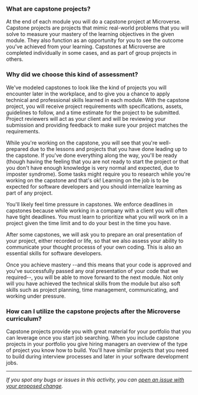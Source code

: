 ### What are capstone projects?

At the end of each module you will do a capstone project at Microverse. Capstone projects are projects that mimic real-world problems that you will solve to measure your mastery of the learning objectives in the given module. They also function as an opportunity for you to see the outcome you've achieved from your learning. Capstones at Microverse are completed individually in some cases, and as part of group projects in others.

### Why did we choose this kind of assessment?

We've modeled capstones to look like the kind of projects you will encounter later in the workplace, and to give you a chance to apply technical and professional skills learned in each module. With the capstone project, you will receive project requirements with specifications, assets, guidelines to follow, and a time estimate for the project to be submitted. Project reviewers will act as your client and will be reviewing your submission and providing feedback to make sure your project matches the requirements.

While you're working on the capstone, you will see that you're well-prepared due to the lessons and projects that you have done leading up to the capstone. If you've done everything along the way, you'll be ready (though having the feeling that you are not ready to start the project or that you don't have enough knowledge is very normal and expected, due to imposter syndrome). Some tasks might require you to research while you're working on the capstone and that's ok! Learning on the job is to be expected for software developers and you should internalize learning as part of any project.

You'll likely feel time pressure in capstones. We enforce deadlines in capstones because while working in a company with a client you will often have tight deadlines. You must learn to prioritize what you will work on in a project given the time limit and to do your best in the time you have.

After some capstones, we will ask you to prepare an oral presentation of your project, either recorded or life, so that we also assess your ability to communicate your thought processs of your own coding. This is also an essential skills for software developers.

Once you achieve mastery --and this means that your code is approved and you've successfully passed any oral presentation of your code that we required--, you will be able to move forward to the next module. Not only will you have achieved the technical skills from the module but also soft skills such as project planning, time management, communicating, and working under pressure. 

### How can I utilize the capstone projects after the Microverse curriculum?

Capstone projects provide you with great material for your portfolio that you can leverage once you start job searching. When you include capstone projects in your portfolio you give hiring managers an overview of the type of project you know how to build. You'll have similar projects that you need to build during interview processes and later in your software development jobs.


------

_If you spot any bugs or issues in this activity, you can [open an issue with your proposed change](https://github.com/microverseinc/curriculum-transversal-skills/blob/main/git-github/articles/open_issue.md)._
